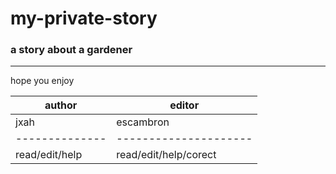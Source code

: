 # my-private-story
### a story about a gardener
********************************************************************************************************************************************************************
hope you enjoy


|author        |editor               |
|--------------|---------------------|
|jxah          |escambron            |
|--------------|---------------------|
|read/edit/help|read/edit/help/corect|